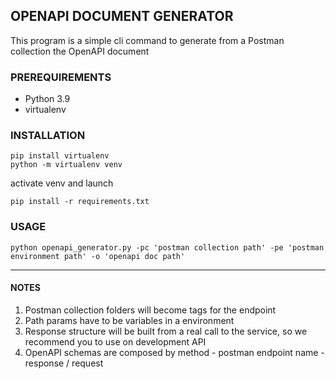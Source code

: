 ## OPENAPI DOCUMENT GENERATOR

This program is a simple cli command to generate from a Postman collection the OpenAPI 
document

### PREREQUIREMENTS

- Python 3.9
- virtualenv

### INSTALLATION

```
pip install virtualenv
python -m virtualenv venv
```
activate venv and launch
```
pip install -r requirements.txt
```

### USAGE

`python openapi_generator.py -pc 'postman collection path' -pe 'postman environment path' -o 'openapi doc path'`

---

#### NOTES
1. Postman collection folders will become tags for the endpoint
2. Path params have to be variables in a environment
3. Response structure will be built from a real call to the service, so we recommend you to use on development API
4. OpenAPI schemas are composed by method - postman endpoint name - response / request
